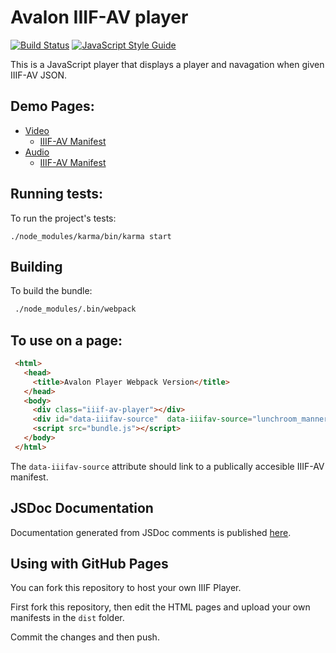 # Avalon IIIF-AV player 

[![Build Status](https://travis-ci.org/avalonmediasystem/avalon-poc-standalone.svg?branch=master)](https://travis-ci.org/avalonmediasystem/avalon-poc-standalone) [![JavaScript Style Guide](https://img.shields.io/badge/code_style-standard-brightgreen.svg)](https://standardjs.com)


This is a JavaScript player that displays a player and navagation when given IIIF-AV 
JSON. 

## Demo Pages:
- [Video](https://avalonmediasystem.github.io/avalon-poc-standalone/dist/index.html)
  - [IIIF-AV Manifest](https://github.com/avalonmediasystem/avalon-poc-standalone/blob/master/dist/lunchroom_manners_v2.json)
- [Audio](https://avalonmediasystem.github.io/avalon-poc-standalone/dist/audio.html)
  - [IIIF-AV Manifest](https://github.com/avalonmediasystem/avalon-poc-standalone/blob/master/dist/mahler-symphony-3.json)
## Running tests:

To run the project's tests:

```base
./node_modules/karma/bin/karma start
```

## Building 

To build the bundle:

```bash
 ./node_modules/.bin/webpack
```

## To use on a page:

```html
 <html>
   <head>
     <title>Avalon Player Webpack Version</title>
   </head>
   <body>
     <div class="iiif-av-player"></div>
     <div id="data-iiifav-source"  data-iiifav-source="lunchroom_manners_v2.json"></div>
     <script src="bundle.js"></script>
   </body>
 </html>
```
The `data-iiifav-source` attribute should link to a publically accesible IIIF-AV manifest.

## JSDoc Documentation

Documentation generated from JSDoc comments is published <a href="https://avalonmediasystem.github.io/avalon-poc-standalone/out/">here</a>. 

## Using with GitHub Pages

You can fork this repository to host your own IIIF Player. 

First fork this repository, then edit the HTML pages and upload your own manifests in the `dist` folder. 

Commit the changes and then push. 
